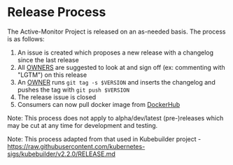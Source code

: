 # Release Process

The Active-Monitor Project is released on an as-needed basis. The process is as follows:

1. An issue is created which proposes a new release with a changelog since the last release
1. All [OWNERS](.github/CODEOWNERS) are suggested to look at and sign off (ex: commenting with "LGTM") on this release
1. An [OWNER](.github/CODEOWNERS) runs `git tag -s $VERSION` and inserts the changelog and pushes the tag with `git push $VERSION`
1. The release issue is closed
1. Consumers can now pull docker image from [DockerHub](https://hub.docker.com/r/keikoproj/active-monitor/tags)

Note: This process does not apply to alpha/dev/latest (pre-)releases which may be cut at any time for development
and testing.

Note: This process adapted from that used in Kubebuilder project - https://raw.githubusercontent.com/kubernetes-sigs/kubebuilder/v2.2.0/RELEASE.md